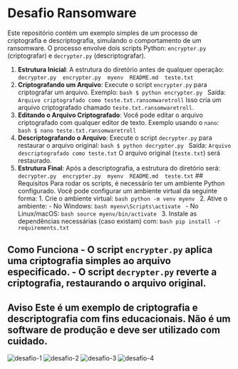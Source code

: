 # Desafio Ransomware

Este repositório contém um exemplo simples de um processo de criptografia e descriptografia, simulando o comportamento de um ransomware. 
O processo envolve dois scripts Python: `encrypter.py` (criptografar) e `decrypter.py` (descriptografar). 

1. **Estrutura Inicial**: A estrutura do diretório antes de qualquer operação: ``` decrypter.py  encrypter.py  myenv  README.md  teste.txt ```
2. **Criptografando um Arquivo**: Execute o script `encrypter.py` para criptografar um arquivo. Exemplo: ```bash $ python encrypter.py ``` Saída: ``` Arquivo criptografado como teste.txt.ransomwaretroll ``` Isso cria um arquivo criptografado chamado `teste.txt.ransomwaretroll`.
3. **Editando o Arquivo Criptografado**: Você pode editar o arquivo criptografado com qualquer editor de texto. Exemplo usando o `nano`: ```bash $ nano teste.txt.ransomwaretroll ```
4. **Descriptografando o Arquivo**: Execute o script `decrypter.py` para restaurar o arquivo original: ```bash $ python decrypter.py ``` Saída: ``` Arquivo descriptografado como teste.txt ``` O arquivo original (`teste.txt`) será restaurado.
5. **Estrutura Final**: Após a descriptografia, a estrutura do diretório será: ``` decrypter.py  encrypter.py  myenv  README.md  teste.txt ``` ## Requisitos Para rodar os scripts, é necessário ter um ambiente Python configurado. Você pode configurar um ambiente virtual da seguinte forma:
                     1. Crie o ambiente virtual: ```bash python -m venv myenv ```
                     2. Ative o ambiente: - No Windows: ```bash myenv\Scripts\activate ``` - No Linux/macOS: ```bash source myenv/bin/activate ```
                     3. Instale as dependências necessárias (caso existam) com: ```bash pip install -r requirements.txt ```


## Como Funciona - O script `encrypter.py` aplica uma criptografia simples ao arquivo especificado. - O script `decrypter.py` reverte a criptografia, restaurando o arquivo original.

## Aviso Este é um exemplo de criptografia e descriptografia com fins educacionais. Não é um software de produção e deve ser utilizado com cuidado.

![desafio-1](https://github.com/user-attachments/assets/ba6a98c6-1be5-4a73-9f78-8445346c7227)
![desafio-2](https://github.com/user-attachments/assets/1df6afb0-804f-4423-a095-4467859d4acd)
![desafio-3](https://github.com/user-attachments/assets/11f7679e-da86-4273-93be-0921502452ba)
![desafio-4](https://github.com/user-attachments/assets/954dccbf-e3fd-4e3b-bf59-5cd913bc5aa5)




